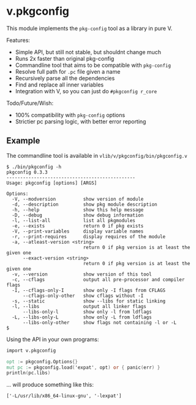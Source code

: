 v.pkgconfig
===========

This module implements the `pkg-config` tool as a library in pure V.

Features:

* Simple API, but still not stable, but shouldnt change much
* Runs 2x faster than original pkg-config
* Commandline tool that aims to be compatible with `pkg-config`
* Resolve full path for `.pc` file given a name
* Recursively parse all the dependencies
* Find and replace all inner variables
* Integration with V, so you can just do `#pkgconfig r_core`

Todo/Future/Wish:

* 100% compatibility with `pkg-config` options
* Strictier pc parsing logic, with better error reporting

Example
-------

The commandline tool is available in `vlib/v/pkgconfig/bin/pkgconfig.v`

```
$ ./bin/pkgconfig -h
pkgconfig 0.3.3
-----------------------------------------------
Usage: pkgconfig [options] [ARGS]

Options:
  -V, --modversion          show version of module
  -d, --description         show pkg module description
  -h, --help                show this help message
  -D, --debug               show debug information
  -l, --list-all            list all pkgmodules
  -e, --exists              return 0 if pkg exists
  -V, --print-variables     display variable names
  -r, --print-requires      display requires of the module
  -a, --atleast-version <string>
                            return 0 if pkg version is at least the given one
      --exact-version <string>
                            return 0 if pkg version is at least the given one
  -v, --version             show version of this tool
  -c, --cflags              output all pre-processor and compiler flags
  -I, --cflags-only-I       show only -I flags from CFLAGS
      --cflags-only-other   show cflags without -I
  -s, --static              show --libs for static linking
  -l, --libs                output all linker flags
      --libs-only-l         show only -l from ldflags
  -L, --libs-only-L         show only -L from ldflags
      --libs-only-other     show flags not containing -l or -L
$
```

Using the API in your own programs:
```v
import v.pkgconfig

opt := pkgconfig.Options{}
mut pc := pkgconfig.load('expat', opt) or { panic(err) }
println(pc.libs)
```
... will produce something like this:
```
['-L/usr/lib/x86_64-linux-gnu', '-lexpat']
```
